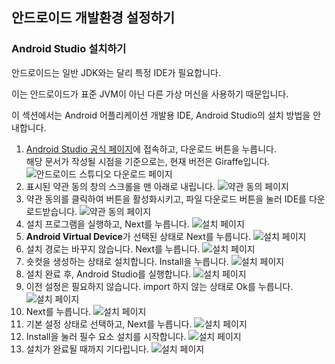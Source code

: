## 안드로이드 개발환경 설정하기

### Android Studio 설치하기

안드로이드는 일반 JDK와는 달리 특정 IDE가 필요합니다.

이는 안드로이드가 표준 JVM이 아닌 다른 가상 머신을 사용하기 때문입니다. 

이 섹션에서는 Android 어플리케이션 개발용 IDE, Android Studio의 설치 방법을 안내합니다.

1. [Android Studio 공식 페이지](https://developer.android.com/studio)에 접속하고, 다운로드 버튼을 누릅니다.<br>
    해당 문서가 작성될 시점을 기준으로는, 현재 버전은 Giraffe입니다.
    ![안드로이드 스튜디오 다운로드 페이지](../../images/03/android_download_page.png)
2. 표시된 약관 동의 창의 스크롤을 맨 아래로 내립니다.
    ![약관 동의 페이지](../../images/03/android_term_page.png)
3. 약관 동의를 클릭하여 버튼을 활성화시키고, 파일 다운로드 버튼을 눌러 IDE를 다운로드받습니다.
    ![약관 동의 페이지](../../images/03/android_download_file.png)
4. 설치 프로그램을 실행하고, Next를 누릅니다. 
    ![설치 페이지](../../images/03/android_install_01.png)
5. <b>Android Virtual Device</b>가 선택된 상태로 Next를 누릅니다.
   ![설치 페이지](../../images/03/android_install_02.png)
6. 설치 경로는 바꾸지 않습니다. Next를 누릅니다.
   ![설치 페이지](../../images/03/android_install_03.png)
7. 숏컷을 생성하는 상태로 설치합니다. Install을 누릅니다.
   ![설치 페이지](../../images/03/android_install_04.png)
8. 설치 완료 후, Android Studio를 실행합니다.
   ![설치 페이지](../../images/03/android_install_05.png)
9. 이전 설정은 필요하지 않습니다. import 하지 않는 상태로 Ok를 누릅니다.
   ![설치 페이지](../../images/03/android_install_06.png)
10. Next를 누릅니다.
   ![설치 페이지](../../images/03/android_install_07.png)
11. 기본 설정 상태로 선택하고, Next를 누릅니다.
    ![설치 페이지](../../images/03/android_install_08.png)
12. Install을 눌러 필수 요소 설치를 시작합니다.
    ![설치 페이지](../../images/03/android_install_10.png)
13. 설치가 완료될 때까지 기다립니다.
    ![설치 페이지](../../images/03/android_install_11.png)
